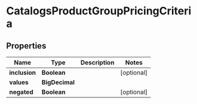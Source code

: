 

# CatalogsProductGroupPricingCriteria


## Properties

| Name | Type | Description | Notes |
|------------ | ------------- | ------------- | -------------|
|**inclusion** | **Boolean** |  |  [optional] |
|**values** | **BigDecimal** |  |  |
|**negated** | **Boolean** |  |  [optional] |



